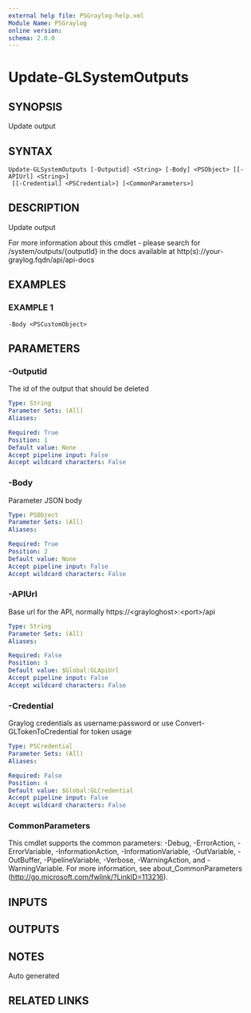 ```yaml
---
external help file: PSGraylog-help.xml
Module Name: PSGraylog
online version:
schema: 2.0.0
---
```


# Update-GLSystemOutputs

## SYNOPSIS
Update output

## SYNTAX

```
Update-GLSystemOutputs [-Outputid] <String> [-Body] <PSObject> [[-APIUrl] <String>]
 [[-Credential] <PSCredential>] [<CommonParameters>]
```

## DESCRIPTION
Update output


For more information about this cmdlet - please search for /system/outputs/{outputId} in the docs available at http(s)://your-graylog.fqdn/api/api-docs

## EXAMPLES

### EXAMPLE 1
```
-Body <PSCustomObject>
```

## PARAMETERS

### -Outputid
The id of the output that should be deleted

```yaml
Type: String
Parameter Sets: (All)
Aliases:

Required: True
Position: 1
Default value: None
Accept pipeline input: False
Accept wildcard characters: False
```

### -Body
Parameter JSON body

```yaml
Type: PSObject
Parameter Sets: (All)
Aliases:

Required: True
Position: 2
Default value: None
Accept pipeline input: False
Accept wildcard characters: False
```

### -APIUrl
Base url for the API, normally https://\<grayloghost\>:\<port\>/api

```yaml
Type: String
Parameter Sets: (All)
Aliases:

Required: False
Position: 3
Default value: $Global:GLApiUrl
Accept pipeline input: False
Accept wildcard characters: False
```

### -Credential
Graylog credentials as username:password or use Convert-GLTokenToCredential for token usage

```yaml
Type: PSCredential
Parameter Sets: (All)
Aliases:

Required: False
Position: 4
Default value: $Global:GLCredential
Accept pipeline input: False
Accept wildcard characters: False
```

### CommonParameters
This cmdlet supports the common parameters: -Debug, -ErrorAction, -ErrorVariable, -InformationAction, -InformationVariable, -OutVariable, -OutBuffer, -PipelineVariable, -Verbose, -WarningAction, and -WarningVariable.
For more information, see about_CommonParameters (http://go.microsoft.com/fwlink/?LinkID=113216).

## INPUTS

## OUTPUTS

## NOTES
Auto generated

## RELATED LINKS
